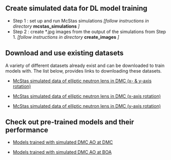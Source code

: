 ## Create simulated data for DL model training

+ Step 1 : set up and run McStas simulations *[follow instructions in directory* __mcstas_simulations__ *]*
+ Step 2 : create *.jpg images from the output of the simulations from Step 1. *[follow instructions in directory* __create_images__ *]*



## Download and use existing datasets

A variety of different datasets already exist and can be downloaded to train models with.
The list below, provides links to downloading these datasets.


- [McStas simulated data of elliptic neutron lens in DMC (x- & y-axis rotation)](https://doi.org/10.5281/zenodo.6807003)

- [McStas simulated data of elliptic neutron lens in DMC (x-axis rotation)](https://doi.org/10.5281/zenodo.6807229)

- [McStas simulated data of elliptic neutron lens in DMC (y-axis rotation)](https://doi.org/10.5281/zenodo.6807246)


## Check out pre-trained models and their performance

- [Models trained with  simulated DMC AO at DMC](https://app.neptune.ai/emmarant/NO-CNN-regr-DMC-AO-atDMC-sim/experiments?split=tbl&dash=charts&viewId=966ea367-b6f5-4a39-a900-6e051acb668b) 

- [Models trained with  simulated DMC AO at BOA](https://app.neptune.ai/emmarant/NO-CNN-regr-DMC-AO-atBOA-sim/experiments?split=tbl&dash=charts&viewId=96701efd-229a-4e1a-b83b-65d6229b9de3)
